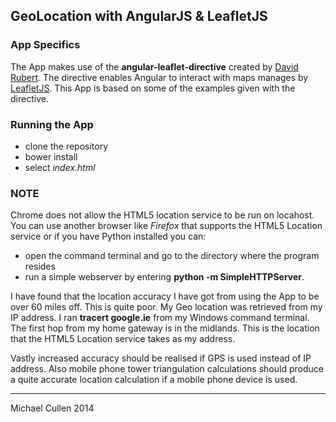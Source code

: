 ## GeoLocation with AngularJS & LeafletJS 

### App Specifics

The App makes use of the __angular-leaflet-directive__ created by [David Rubert](https://github.com/tombatossals/angular-leaflet-directive). The directive enables Angular to interact with maps manages by [LeafletJS](http://leafletjs.com/). This App is based on some of the examples given with the directive.


### Running the App

- clone the repository
- bower install
- select _index.html_


### NOTE

Chrome does not allow the HTML5 location service to be run on locahost. 
You can use another browser like _Firefox_ that supports the HTML5 Location service or if you have Python installed you can: 
- open the command terminal and go to the directory where the program resides
- run a simple webserver by entering __python -m SimpleHTTPServer__.  


I have found that the location accuracy I have got from using the App to be over 60 miles off. This is quite poor. My Geo location was retrieved from my IP address. I ran __tracert google.ie__ from my Windows command terminal. The first hop from my home gateway is in the midlands. This is the location that the HTML5 Location service takes as my address.

Vastly increased accuracy should be realised if GPS is used instead of IP address. Also mobile phone tower triangulation calculations should produce a quite accurate location calculation if a mobile phone device is used. 


<hr>

Michael Cullen 2014

